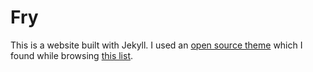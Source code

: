 # Fry
This is a website built with Jekyll. I used an [open source theme](https://github.com/lllychen/fry) which I found while browsing [this list](https://github.com/topics/jekyll-theme). 